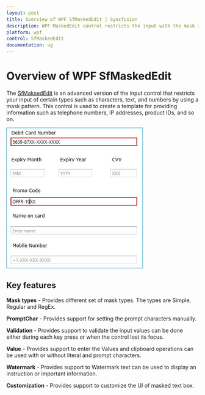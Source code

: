 ```yaml
---
layout: post
title: Overview of WPF SfMaskedEdit | Syncfusion
description: WPF MaskedEdit control restricts the input with the mask symbol along with its built-in features like validation, watermark, etc...
platform: wpf
control: SfMaskedEdit
documentation: ug
---
```


# Overview of WPF SfMaskedEdit

The [SfMaksedEdit](https://help.syncfusion.com/cr/wpf/Syncfusion.SfInput.Wpf~Syncfusion.Windows.Controls.Input.SfMaskedEdit.html)  is an advanced version of the input control that restricts your input of certain types such as characters, text, and numbers by using a mask pattern. This control is used to create a template for providing information such as telephone numbers, IP addresses, product IDs, and so on.

![Overview of MaskedEdit control](Overview_images/Overview_img1.jpg)

## Key features

**Mask types** - Provides different set of mask types. The types are Simple, Regular and RegEx.

**PromptChar** - Provides support for setting the prompt characters manually.

**Validation** - Provides support to validate the input values can be done either during each key press or when the control lost its focus.

**Value** - Provides support to enter the Values and clipboard operations can be used with or without literal and prompt characters.

**Watermark** - Provides support to Watermark text can be used to display an instruction or important information.

**Customization** - Provides support to customize the UI of masked text box.

